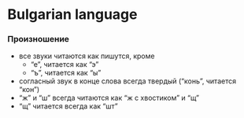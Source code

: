 # Bulgarian language

### Произношение 

- все звуки читаются как пишутся, кроме 
  - “е”, читается как “э”
  - “ъ”, читается как “ы”
- согласный звук в конце слова всегда твердый (“конь”, читается “кон”)
- “ж” и “ш” всегда читаются как “ж с хвостиком” и “щ”
- “щ” читается всегда как “шт”